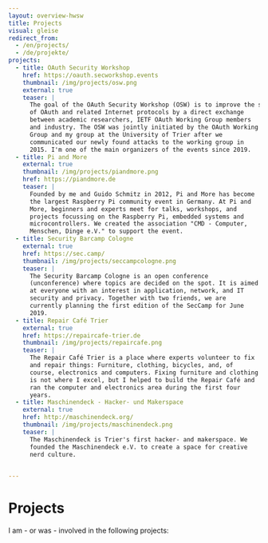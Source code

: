 ```yaml
---
layout: overview-hwsw
title: Projects
visual: gleise
redirect_from:
  - /en/projects/
  - /de/projekte/
projects:
  - title: OAuth Security Workshop
    href: https://oauth.secworkshop.events
    thumbnail: /img/projects/osw.png
    external: true
    teaser: |
      The goal of the OAuth Security Workshop (OSW) is to improve the security
      of OAuth and related Internet protocols by a direct exchange
      between academic researchers, IETF OAuth Working Group members
      and industry. The OSW was jointly initiated by the OAuth Working
      Group and my group at the University of Trier after we
      communicated our newly found attacks to the working group in
      2015. I'm one of the main organizers of the events since 2019.
  - title: Pi and More
    external: true
    thumbnail: /img/projects/piandmore.png
    href: https://piandmore.de
    teaser: |
      Founded by me and Guido Schmitz in 2012, Pi and More has become
      the largest Raspberry Pi community event in Germany. At Pi and
      More, beginners and experts meet for talks, workshops, and
      projects focussing on the Raspberry Pi, embedded systems and
      microcontrollers. We created the association "CMD - Computer,
      Menschen, Dinge e.V." to support the event.
  - title: Security Barcamp Cologne
    external: true
    href: https://sec.camp/
    thumbnail: /img/projects/seccampcologne.png
    teaser: |
      The Security Barcamp Cologne is an open conference
      (unconference) where topics are decided on the spot. It is aimed
      at everyone with an interest in application, network, and IT
      security and privacy. Together with two friends, we are
      currently planning the first edition of the SecCamp for June
      2019.
  - title: Repair Café Trier
    external: true
    href: https://repaircafe-trier.de
    thumbnail: /img/projects/repaircafe.png
    teaser: |
      The Repair Café Trier is a place where experts volunteer to fix
      and repair things: Furniture, clothing, bicycles, and, of
      course, electronics and computers. Fixing furniture and clothing
      is not where I excel, but I helped to build the Repair Café and
      ran the computer and electronics area during the first four
      years.
  - title: Maschinendeck - Hacker- und Makerspace
    external: true
    href: http://maschinendeck.org/
    thumbnail: /img/projects/maschinendeck.png
    teaser: |
      The Maschinendeck is Trier's first hacker- and makerspace. We
      founded the Maschinendeck e.V. to create a space for creative
      nerd culture.
    

---
```

# Projects
I am - or was - involved in the following projects:
